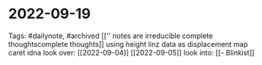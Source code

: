 # 2022-09-19
Tags: #dailynote, #archived 
[['' notes are irreducible complete thoughtscomplete thoughts]]
using height linz data as displacement map
caret idna
look over:
[[2022-09-04]]
[[2022-09-05]]
look into: [[- Blinkist]]

